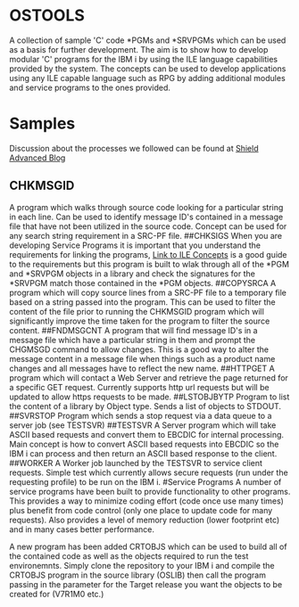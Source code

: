 # OSTOOLS
A collection of sample 'C' code *PGMs and *SRVPGMs which can be used as a basis for further development. The aim is to show how to develop modular 'C' programs for the IBM i 
by using the ILE language capabilities provided by the system. The concepts can be used to develop applications using any ILE capable language such as RPG by adding additional 
modules and service programs to the ones provided.
# Samples
Discussion about the processes we followed can be found at [Shield Advanced Blog](https://www.shieldadvanced.com/Blog/?s=Let%27s+%27C%27)
## CHKMSGID
A program which walks through source code looking for a particular string in each line. Can be used to identify message ID's contained in a message file that have not been utilized
in the source code. Concept can be used for any search string requirement in a SRC-PF file.
##CHKSIGS
When you are developing Service Programs it is important that you understand the requirements for linking the programs, [Link to ILE Concepts](https://www.ibm.com/support/knowledgecenter/ssw_ibm_i_73/ilec/sc415606.pdf)
is a good guide to the requirements but this program is built to wlak through all of the *PGM and *SRVPGM objects in a library and check the signatures for the *SRVPGM match those
contained in the *PGM objects.
##COPYSRCA
A program which will copy source lines from a SRC-PF file to a temporary file based on a string passed into the program. This can be used to filter the content of the file prior to 
running the CHKMSGID program which will significantly improve the time taken for the program to filter the source content.
##FNDMSGCNT
A program that will find message ID's in a message file which have a particular string in them and prompt the CHGMSGD command to allow changes. This is a good way to alter the message
content in a message file when things such as a product name changes and all messages have to reflect the new name.
##HTTPGET
A program which will contact a Web Server and retrieve the page returned for a specific GET request. Currently supports http url requests but will be updated to allow https requests to be made.
##LSTOBJBYTP
Program to list the content of a library by Object type. Sends a list of objects to STDOUT.
##SVRSTOP
Program which sends a stop request via a data queue to a server job (see TESTSVR)
##TESTSVR
A Server program which will take ASCII based requests and convert them to EBCDIC for internal processing. Main concept is how to convert ASCII based requests into EBCDIC so the IBM i can process
and then return an ASCII based response to the client.
##WORKER
A Worker job launched by the TESTSVR to service client requests. Simple test which currently allows secure requests (run under the requesting profile) to be run on the IBM i.
#Service Programs
A number of service programs have been built to provide functionality to other programs. This provides a way to minimize coding effort (code once use many times) plus benefit from code control
(only one place to update code for many requests). Also provides a level of memory reduction (lower footprint etc) and in many cases better performance.

A new program has been added CRTOBJS which can be used to build all of the contained code as well as the objects required to run the test environemnts. Simply clone the repository
to your IBM i and compile the CRTOBJS program in the source library (OSLIB) then call the program passing in the parameter for the Target release you want the objects to be created
for (V7R1M0 etc.)     
